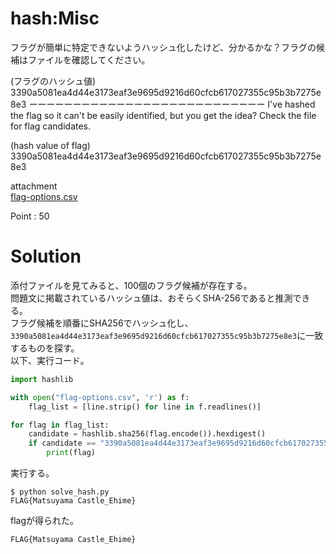 # hash:Misc

フラグが簡単に特定できないようハッシュ化したけど、分かるかな？フラグの候補はファイルを確認してください。

(フラグのハッシュ値)
3390a5081ea4d44e3173eaf3e9695d9216d60cfcb617027355c95b3b7275e8e3
ーーーーーーーーーーーーーーーーーーーーーーーーーーー
I've hashed the flag so it can't be easily identified, but you get the idea? Check the file for flag candidates.

(hash value of flag)
3390a5081ea4d44e3173eaf3e9695d9216d60cfcb617027355c95b3b7275e8e3

attachment\
[flag-options.csv](https://github.com/colza12/private_ctf_writeup/blob/main/Japan-UkraineCTF/Misc/hash/flag-options.csv)

Point : 50

# Solution
添付ファイルを見てみると、100個のフラグ候補が存在する。\
問題文に掲載されているハッシュ値は、おそらくSHA-256であると推測できる。\
フラグ候補を順番にSHA256でハッシュ化し、`3390a5081ea4d44e3173eaf3e9695d9216d60cfcb617027355c95b3b7275e8e3`に一致するものを探す。\
以下、実行コード。
```python
import hashlib

with open("flag-options.csv", 'r') as f:
    flag_list = [line.strip() for line in f.readlines()]

for flag in flag_list:
    candidate = hashlib.sha256(flag.encode()).hexdigest()
    if candidate == "3390a5081ea4d44e3173eaf3e9695d9216d60cfcb617027355c95b3b7275e8e3":
        print(flag)
```
実行する。
```
$ python solve_hash.py
FLAG{Matsuyama Castle_Ehime}
```

flagが得られた。

`FLAG{Matsuyama Castle_Ehime}`
